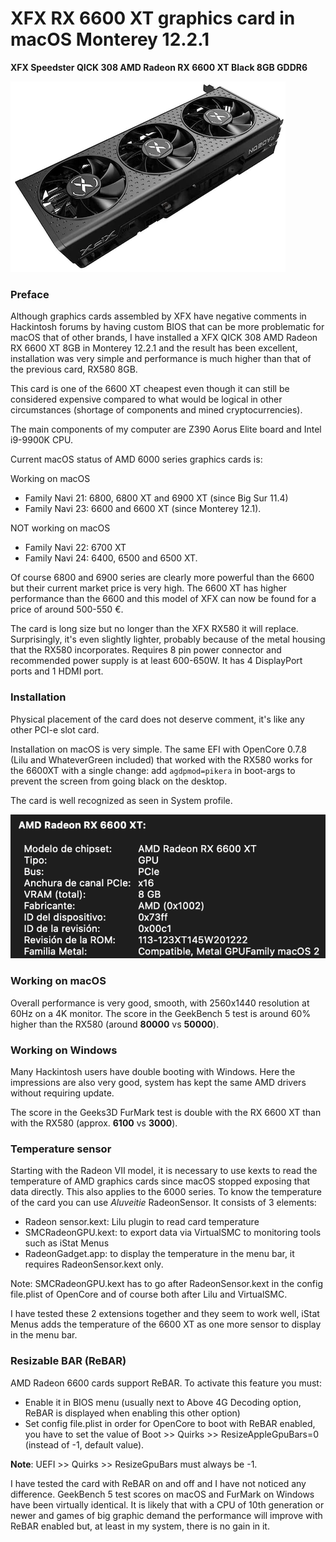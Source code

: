 # XFX RX 6600 XT graphics card in macOS Monterey 12.2.1

**XFX Speedster QICK 308 AMD Radeon RX 6600 XT Black 8GB GDDR6**

![RX 6600 XT](xfx-6600xt.png?raw=true)

### Preface

Although graphics cards assembled by XFX have negative comments in Hackintosh forums by having custom BIOS that can be more problematic for macOS that of other brands, I have installed a XFX QICK 308 AMD Radeon RX 6600 XT 8GB in Monterey 12.2.1 and the result has been excellent, installation was very simple and performance is much higher than that of the previous card, RX580 8GB.

This card is one of the 6600 XT cheapest even though it can still be considered expensive compared to what would be logical in other circumstances (shortage of components and mined cryptocurrencies).

The main components of my computer are Z390 Aorus Elite board and Intel i9-9900K CPU.

Current macOS status of AMD 6000 series graphics cards is:

Working on macOS
- Family Navi 21: 6800, 6800 XT and 6900 XT (since Big Sur 11.4)
- Family Navi 23: 6600 and 6600 XT (since Monterey 12.1).

NOT working on macOS
- Family Navi 22: 6700 XT
- Family Navi 24: 6400, 6500 and 6500 XT.

Of course 6800 and 6900 series are clearly more powerful than the 6600 but their current market price is very high. The 6600 XT has higher performance than the 6600 and this model of XFX can now be found for a price of around 500-550 €.

The card is long size but no longer than the XFX RX580 it will replace. Surprisingly, it's even slightly lighter, probably because of the metal housing that the RX580 incorporates. Requires 8 pin power connector and recommended power supply is at least 600-650W. It has 4 DisplayPort ports and 1 HDMI port.

### Installation

Physical placement of the card does not deserve comment, it's like any other PCI-e slot card.

Installation on macOS is very simple. The same EFI with OpenCore 0.7.8 (Lilu and WhateverGreen included) that worked with the RX580 works for the 6600XT with a single change: add `agdpmod=pikera` in boot-args to prevent the screen from going black on the desktop.

The card is well recognized as seen in System profile.

![System Profiler](sysprof.png?raw=true)

### Working on macOS

Overall performance is very good, smooth, with 2560x1440 resolution at 60Hz on a 4K monitor. The score in the GeekBench 5 test is around 60% higher than the RX580 (around **80000** vs **50000**).

### Working on Windows

Many Hackintosh users have double booting with Windows. Here the impressions are also very good, system has kept the same AMD drivers without requiring update.

The score in the Geeks3D FurMark test is double with the RX 6600 XT than with the RX580 (approx. **6100** vs **3000**).

### Temperature sensor

Starting with the Radeon VII model, it is necessary to use kexts to read the temperature of AMD graphics cards since macOS stopped exposing that data directly. This also applies to the 6000 series. To know the temperature of the card you can use *Aluveitie* RadeonSensor. It consists of 3 elements:

- Radeon sensor.kext: Lilu plugin to read card temperature
- SMCRadeonGPU.kext: to export data via VirtualSMC to monitoring tools such as iStat Menus
- RadeonGadget.app: to display the temperature in the menu bar, it requires RadeonSensor.kext only.

Note: SMCRadeonGPU.kext has to go after RadeonSensor.kext in the config file.plist of OpenCore and of course both after Lilu and VirtualSMC.

I have tested these 2 extensions together and they seem to work well, iStat Menus adds the temperature of the 6600 XT as one more sensor to display in the menu bar.

### Resizable BAR (ReBAR)

AMD Radeon  6600 cards support ReBAR. To activate this feature you must:

- Enable it in BIOS menu (usually next to Above 4G Decoding option, ReBAR is displayed when enabling this other option)
- Set config file.plist in order for OpenCore to boot with ReBAR enabled, you have to set the value of Boot >> Quirks >> ResizeAppleGpuBars=0 (instead of -1, default value).

**Note**: UEFI >> Quirks >> ResizeGpuBars must always be -1.
 
I have tested the card with ReBAR on and off and I have not noticed any difference. GeekBench 5 test scores on macOS and FurMark on Windows have been virtually identical.
It is likely that with a CPU of 10th generation or newer and games of big graphic demand the performance will improve with ReBAR enabled but, at least in my system, there is no gain in it.

